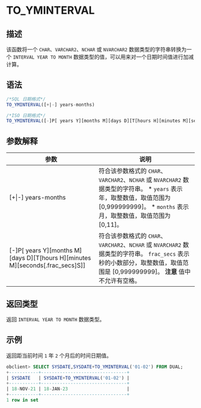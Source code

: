 TO_YMINTERVAL 
==================================



描述 
-----------------------

该函数将一个 `CHAR`、`VARCHAR2`、`NCHAR` 或 `NVARCHAR2` 数据类型的字符串转换为一个 `INTERVAL YEAR TO MONTH` 数据类型的值，可以用来对一个日期时间值进行加减计算。

语法 
-----------------------

```sql
/*SQL 日期格式*/
TO_YMINTERVAL([+|-] years-months)

/*ISO 日期格式*/
TO_YMINTERVAL([-]P[ years Y][months M][days D][T[hours H][minutes M][seconds[.frac_secs]S]])
```



参数解释 
-------------------------



|                                               参数                                                |                                                                                                                        说明                                                                                                                        |
|-------------------------------------------------------------------------------------------------|--------------------------------------------------------------------------------------------------------------------------------------------------------------------------------------------------------------------------------------------------|
| \[+\|-\] years-months                                                                           | 符合该参数格式的 `CHAR`、`VARCHAR2`、`NCHAR` 或 `NVARCHAR2` 数据类型的字符串。 * `years` 表示年，取整数值，取值范围为 \[0,999999999\]。   * `months` 表示月，取整数值，取值范围为 \[0,11\]。    |
| \[-\]P\[ years Y\]\[months M\]\[days D\]\[T\[hours H\]\[minutes M\]\[seconds\[.frac_secs\]S\]\] | 符合该参数格式的 `CHAR`、`VARCHAR2`、`NCHAR` 或 `NVARCHAR2` 数据类型的字符串。 `frac_secs` 表示秒的小数部分，取整数值，取值范围是 \[0,999999999\]。 **注意**  值中不允许有空格。                                                                    |



返回类型 
-------------------------

返回 `INTERVAL YEAR TO MONTH` 数据类型。

示例 
-----------------------

返回距当前时间 `1` 年 `2` 个月后的时间日期值。

```sql
obclient> SELECT SYSDATE,SYSDATE+TO_YMINTERVAL('01-02') FROM DUAL;
+-----------+--------------------------------+
| SYSDATE   | SYSDATE+TO_YMINTERVAL('01-02') |
+-----------+--------------------------------+
| 18-NOV-21 | 18-JAN-23                      |
+-----------+--------------------------------+
1 row in set
```


